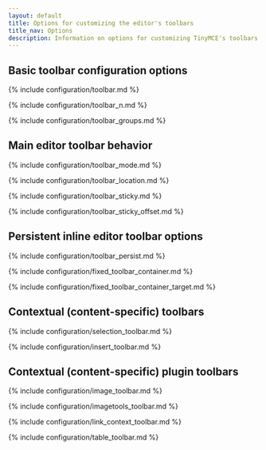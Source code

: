 ```yaml
---
layout: default
title: Options for customizing the editor's toolbars
title_nav: Options
description: Information on options for customizing TinyMCE's toolbars
---
```


## Basic toolbar configuration options

{% include configuration/toolbar.md %}

{% include configuration/toolbar_n.md %}

{% include configuration/toolbar_groups.md %}

## Main editor toolbar behavior

{% include configuration/toolbar_mode.md %}

{% include configuration/toolbar_location.md %}

{% include configuration/toolbar_sticky.md %}

{% include configuration/toolbar_sticky_offset.md %}

## Persistent inline editor toolbar options

{% include configuration/toolbar_persist.md %}

{% include configuration/fixed_toolbar_container.md %}

{% include configuration/fixed_toolbar_container_target.md %}

## Contextual (content-specific) toolbars

{% include configuration/selection_toolbar.md %}

{% include configuration/insert_toolbar.md %}

## Contextual (content-specific) plugin toolbars

{% include configuration/image_toolbar.md %}

{% include configuration/imagetools_toolbar.md %}

{% include configuration/link_context_toolbar.md %}

{% include configuration/table_toolbar.md %}
